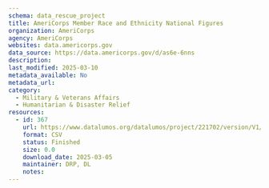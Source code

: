 ```yaml
---
schema: data_rescue_project 
title: AmeriCorps Member Race and Ethnicity National Figures
organization: AmeriCorps
agency: AmeriCorps
websites: data.americorps.gov
data_source: https://data.americorps.gov/d/as6e-6nns
description: 
last_modified: 2025-03-10
metadata_available: No
metadata_url: 
category:
  - Military & Veterans Affairs 
  - Humanitarian & Disaster Relief 
resources:
  - id: 367
    url: https://www.datalumos.org/datalumos/project/221702/version/V1/view
    format: CSV
    status: Finished
    size: 0.0
    download_date: 2025-03-05
    maintainer: DRP, DL
    notes: 
---
```

